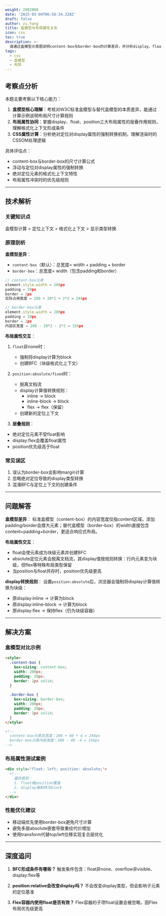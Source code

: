 ```yaml
---
weight: 2002000
date: '2025-03-04T06:58:34.328Z'
draft: false
author: zi.Yang
title: 盒模型与布局属性关系
icon: css
toc: true
description: >-
  请通过盒模型示意图说明content-box与border-box的计算差异，并分析display、float、position三个核心布局属性的相互作用关系。当元素设置position:absolute后，其display值会发生什么变化？
tags:
  - css
  - 盒模型
  - 布局
---
```


## 考察点分析

本题主要考察以下核心能力：

1. **盒模型核心理解**：考核对W3C标准盒模型与替代盒模型的本质差异，能通过计算示例说明布局尺寸计算规则
2. **布局属性协同**：掌握display、float、position三大布局属性的层叠作用规则，理解格式化上下文形成条件
3. **CSS属性计算**：分析绝对定位对display属性的强制转换机制，理解渲染时的CSSOM处理逻辑

具体评估点：

- content-box与border-box的尺寸计算公式
- 浮动与定位对display属性的强制转换
- 绝对定位元素的格式化上下文特性
- 布局属性冲突时的优先级规则

---

## 技术解析

### 关键知识点

盒模型计算 > 定位上下文 > 格式化上下文 > 显示类型转换

### 原理剖析

**盒模型差异**：

- `content-box`（默认）：总宽度= width + padding + border
- `border-box`：总宽度= width（包含padding和border）

```javascript
// content-box元素
element.style.width = 200px
padding = 20px
border = 2px
实际占用宽度 = 200 + 20*2 + 2*2 = 244px

// border-box元素
element.style.width = 200px
padding = 20px
border = 2px
内容区宽度 = 200 - 20*2 - 2*2 = 156px
```

**布局属性交互**：

1. `float`非none时：
   - 强制将display计算为block
   - 创建BFC（块级格式化上下文）

2. `position:absolute/fixed`时：
   - 脱离文档流
   - display计算值转换规则：
     - inline -> block
     - inline-block -> block
     - flex -> flex（保留）
   - 创建新的定位上下文

3. **层叠规则**：

- 绝对定位元素不受float影响
- display:flex会覆盖float属性
- position优先级高于float

### 常见误区

1. 误认为border-box会影响margin计算
2. 忽略绝对定位导致的display类型转换
3. 混淆BFC与定位上下文的创建条件

---

## 问题解答

**盒模型差异**：
标准盒模型（content-box）的内容宽度仅指content区域，添加padding/border会撑大元素；替代盒模型（border-box）的width直接包含content+padding+border，更适合响应式布局。

**布局属性交互**：

- float会使元素成为块级元素并创建BFC
- absolute定位元素会脱离文档流，其display值按规则转换：行内元素变为块级，但flex等特殊布局类型保留
- 当position与float共存时，position优先级更高

**display转换规则**：
设置`position:absolute`后，浏览器会强制将display计算值转换为块级：

- 原display:inline → 计算为block
- 原display:inline-block → 计算为block
- 原display:flex → 保持flex（仍为块级容器）

---

## 解决方案

### 盒模型对比示例

```html
<style>
  .content-box {
    box-sizing: content-box;
    width: 200px;
    padding: 20px;
    border: 2px solid;
  }
  
  .border-box {
    box-sizing: border-box; 
    width: 200px;
    padding: 20px;
    border: 2px solid;
  }
</style>

<!-- 
  content-box元素总宽度：200 + 40 + 4 = 244px
  border-box元素内容宽度：200 - 40 -4 = 156px 
-->
```

### 布局属性测试案例

```html
<div style="float: left; position: absolute;">
  <!-- 
    最终表现：
    1. float被position覆盖
    2. display强制转为block 
  -->
</div>
```

### 性能优化建议

- 移动端优先使用border-box避免尺寸计算
- 避免多层absolute嵌套导致重绘代价增加
- 使用transform代替top/left位移实现复合层优化

---

## 深度追问

1. **BFC形成条件有哪些？**
   触发条件包含：float非none、overflow非visible、display:flex等

2. **position:relative会改变display吗？**
   不会改变display类型，但会影响子元素的定位基准

3. **Flex容器内使用float是否有效？**
   Flex容器的子项float设置会被忽略，因Flex布局优先级更高
